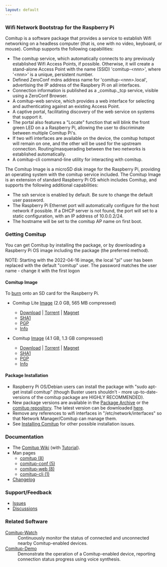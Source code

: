```yaml
---
layout: default
---
```


### Wifi Network Bootstrap for the Raspberry Pi

Comitup is a software package that provides a service to establish Wifi
networking on a headless computer (that is, one with no video, keyboard, or mouse).
Comitup supports the following capabilities:

* The comitup service, which automatically connects to any previously
established 
Wifi Access Points, if possible. Otherwise, it will create a stand-alone 
Access Point with the name (SSID) 'comitup-&lt;nnn&gt;', 
where '&lt;nnn&gt;' is a unique, persistent number.
* Defined ZeroConf mdns address name for
'comitup-&lt;nnn&gt;.local', advertising the IP address of the Raspbery
Pi on all interfaces.
* Connection information is published as a _comitup._tcp service, visible
using a ZeroConf Browser.
* A comitup-web service, which provides a web interface for selecting and 
authenticating against an existing Access Point.
* A captive portal, facilitating discovery of the web service on systems
that support it.</li>
* The portal also features a "Locate" function that will blink the front
green LED on a a Raspberry Pi, allowing the user to discriminate between
multiple Comitup Pi's.
* If two wifi interfaces are available on the device, the comitup hotspot
will remain on one, and the other will be used for the upstream connection.
Routing/masquerading between the two networks is established automatically.
* A comitup-cli command-line utility for interacting with comitup.

The Comitup Image is a microSD disk image for the Raspberry Pi, providing
an operating system with the comitup service included. The Comitup Image is an
extension of standard Raspberry Pi OS which includes Comitup, and supports
the following additional
capabilities:

* The ssh service is enabled by default. Be sure to change the default user
password.
* The Raspberry Pi Ethernet port will automatically configure for the host
network if possible. If a DHCP server is not found, the port will set to
a static configuration, with an IP address of 10.0.0.2/24.
* The hostname will be set to the comitup AP name on first
boot.

### Getting Comitup

You can get Comitup by installing the package, or by downloading a Raspberry Pi
OS image including the package (the preferred method).

NOTE: Starting with the 2022-04-16 image, the local "pi" user has been replaced
with the default "comitup" user. The password matches the user name - change it
with the first logon

#### Comitup Image
To [burn](https://github.com/davesteele/comitup/wiki/Tutorial#copy-the-image-to-a-microsd-card) onto an SD card for the Raspberry Pi.


* Comitup Lite [Image](latest/comitup-lite-img-latest.html) (2.0 GB, 565 MB compressed)
  * [Download](https://steele.debian.net/comitup/image_2023-05-03-Comitup-lite.zip) | [Torrent](torrent/image_2023-05-03-Comitup-lite.zip.torrent) | [Magnet](magnet:?xt=urn:btih:cff6ff96362400c075496494e85ef60caa0d0111&dn=image%5F2023-05-03-Comitup-lite.zip&tr=udp%3A%2F%2Fexodus.desync.com%3A6969%2Fannounce&tr=http%3A%2F%2Ftracker.files.fm%3A6969%2Fannounce&tr=udp%3A%2F%2Fpsyco.fr%3A6969%2Fannounce
) 
  * [SHA1](torrent/image_2023-05-03-Comitup-lite.zip.sha1.txt)
  * [PGP](torrent/image_2023-05-03-Comitup-lite.zip.asc.txt)
  * [Info](https://steele.debian.net/comitup/2023-05-03-Comitup-lite.info)

* Comitup  [Image](latest/comitup-img-latest.html) (4.1 GB, 1.3 GB compressed)
  * [Download](https://steele.debian.net/comitup/image_2023-05-03-Comitup.zip) | [Torrent](torrent/image_2023-05-03-Comitup.zip.torrent) | [Magnet](magnet:?xt=urn:btih:2d5e850b7ab4d1b31e0b943587b854336d96d2a0&dn=image%5F2023-05-03-Comitup.zip&tr=udp%3A%2F%2Fexodus.desync.com%3A6969%2Fannounce&tr=http%3A%2F%2Ftracker.files.fm%3A6969%2Fannounce&tr=udp%3A%2F%2Fpsyco.fr%3A6969%2Fannounce
) 
  * [SHA1](torrent/image_2023-05-03-Comitup.zip.sha1.txt)
  * [PGP](torrent/image_2023-05-03-Comitup.zip.asc.txt)
  * [Info](https://steele.debian.net/comitup/2023-05-03-Comitup.info)


#### Package Installation

* Raspberry Pi OS/Debian users can install the package with "sudo apt-get
  install comitup" (though Buster users shouldn't - more up-to-date-versions of
  the comitup package are HIGHLY RECOMMENDED).
* New package versions are available in the [Package Archive](archive.html) or
  the [comitup repository](ppa.html). The latest version can be downloaded
  [here](latest/comitup_latest.html).
* Remove any references to wifi interfaces in "/etc/network/interfaces" so that
  Network Manager/Comitup can manage them.
* See [Installing
  Comitup](https://github.com/davesteele/comitup/wiki/Installing-Comitup) for
  other possible installation issues.

### Documentation

* The <a href="https://github.com/davesteele/comitup/wiki">Comitup
Wiki</a> (with <a href="https://github.com/davesteele/comitup/wiki/Tutorial">Tutorial</a>).
* Man pages
  * <a href="man/comitup.pdf">comitup (8)</a>
  * <a href="man/comitup-conf.pdf">comitup-conf (5)</a>
  * <a href="man/comitup-web.pdf">comitup-web (8)</a>
  * <a href="man/comitup-cli.pdf">comitup-cli (1)</a>
* <a href="https://github.com/davesteele/comitup/blob/debian/debian/changelog">Changelog</a>

### Support/Feedback

* [Issues](https://github.com/davesteele/comitup/issues)
* [Discussions](https://github.com/davesteele/comitup/discussions)

### Related Software

<dl>
  <dt><a href="https://github.com/davesteele/comitup-watch">Comitup-Watch</a></dt>
    <dd>
      Continuously monitor the status of connected and unconnected nearby Comitup-enabled devices.
    </dd>
  <dt><a href="https://github.com/davesteele/comitup-demo">Comitup-Demo</a></dt>
    <dd>
      Demonstrate the operation of a Comitup-enabled device, reporting
      connection status progress using voice synthesis.
    </dd>
</dl>